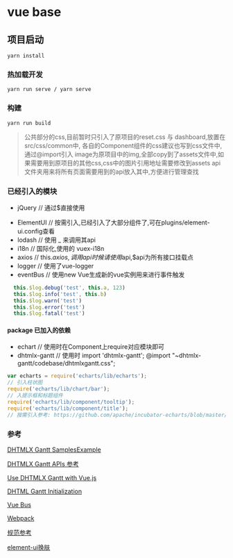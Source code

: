 # vue base

## 项目启动
```
yarn install
```

### 热加载开发
```
yarn run serve / yarn serve
```

### 构建
```
yarn run build
```

> 公共部分的css,目前暂时只引入了原项目的reset.css 与 dashboard,放置在src/css/common中,
> 各自的Component组件的css建议也写到css文件中,通过@import引入
> image为原项目中的img,全部copy到了assets文件中,如果需要用到原项目的其他css,css中的图片引用地址需要修改到assets
> api文件夹用来将所有页面需要用到的api放入其中,方便进行管理查找

### 已经引入的模块
* jQuery  // 通过$直接使用
<!-- * layUI   // 在index引入了源文件,可直接使用 -->
* ElementUI // 按需引入,已经引入了大部分组件了,可在plugins/element-ui.config查看
* lodash  // 使用 _ 来调用其api
* i18n    // 国际化,使用的 vuex-i18n
* axios   // this.$axios,调用api时候请使用$api,$api为所有接口挂载点
* logger  // 使用了vue-logger
* eventBus // 使用new Vue生成新的vue实例用来进行事件触发

```js
  this.$log.debug('test', this.a, 123)
  this.$log.info('test', this.b)
  this.$log.warn('test')
  this.$log.error('test')
  this.$log.fatal('test')
```


#### package 已加入的依赖
* echart  // 使用时在Component上require对应模块即可
* dhtmlx-gantt   // 使用时 import 'dhtmlx-gantt'; @import "~dhtmlx-gantt/codebase/dhtmlxgantt.css";

```js
var echarts = require('echarts/lib/echarts');
// 引入柱状图
require('echarts/lib/chart/bar');
// 入提示框和标题组件
require('echarts/lib/component/tooltip');
require('echarts/lib/component/title');
// 按需引入参考: https://github.com/apache/incubator-echarts/blob/master/index.js
```

### 参考
[DHTMLX Gantt SamplesExample](https://docs.dhtmlx.com/gantt/samples/01_initialization/)

[DHTMLX Gantt APIs 参考](https://docs.dhtmlx.com/gantt/api__refs__gantt.html)

[Use DHTMLX Gantt with Vue.js](https://dhtmlx.com/blog/use-dhtmlxgantt-vue-js-framework-demo/)

[DHTML Gantt Initialization](https://docs.dhtmlx.com/gantt/desktop__initializing_gantt_chart.html)

[Vue Bus](https://github.com/yangmingshan/vue-bus#readme)

[Webpack](https://webpack.docschina.org/)

[规范参考](https://github.com/fex-team/styleguide)

[element-ui换肤](https://github.com/ElemeFE/element/issues/3054)


